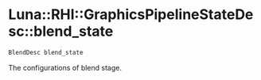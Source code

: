 # Luna::RHI::GraphicsPipelineStateDesc::blend_state

```c++
BlendDesc blend_state
```

The configurations of blend stage. 

